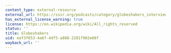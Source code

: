 ```yaml
---
content_type: external-resource
external_url: https://ssir.org/podcasts/category/globeshakers_interviews#
has_external_license_warning: true
license: https://en.wikipedia.org/wiki/All_rights_reserved
status: ''
title: Globeshakers
uid: eef3f653-4a6f-4df5-a888-2281f902e08f
wayback_url: ''
---
```

